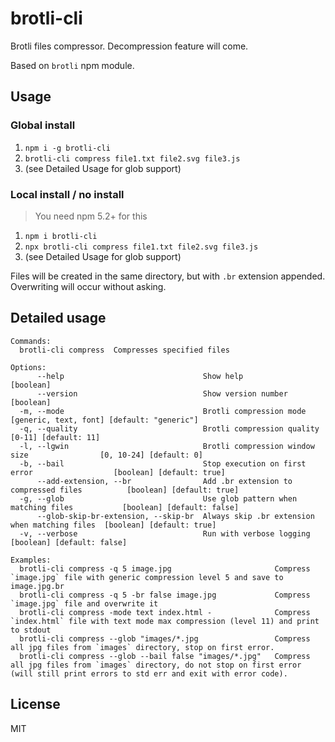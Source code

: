 # brotli-cli

Brotli files compressor.
Decompression feature will come.

Based on `brotli` npm module.

## Usage

### Global install

1. `npm i -g brotli-cli`
1. `brotli-cli compress file1.txt file2.svg file3.js`
1. (see Detailed Usage for glob support)

### Local install / no install
> You need npm 5.2+ for this

1. `npm i brotli-cli`
1. `npx brotli-cli compress file1.txt file2.svg file3.js`
1. (see Detailed Usage for glob support)

Files will be created in the same directory, but with `.br` extension appended. Overwriting will occur without asking.

## Detailed usage

```
Commands:
  brotli-cli compress  Compresses specified files

Options:
      --help                               Show help                                      [boolean]
      --version                            Show version number                            [boolean]
  -m, --mode                               Brotli compression mode            [generic, text, font] [default: "generic"]
  -q, --quality                            Brotli compression quality                        [0-11] [default: 11]
  -l, --lgwin                              Brotli compression window size                [0, 10-24] [default: 0]
  -b, --bail                               Stop execution on first error                  [boolean] [default: true]
      --add-extension, --br                Add .br extension to compressed files          [boolean] [default: true]
  -g, --glob                               Use glob pattern when matching files           [boolean] [default: false]
      --glob-skip-br-extension, --skip-br  Always skip .br extension when matching files  [boolean] [default: true]
  -v, --verbose                            Run with verbose logging                       [boolean] [default: false]

Examples:
  brotli-cli compress -q 5 image.jpg                       Compress `image.jpg` file with generic compression level 5 and save to image.jpg.br
  brotli-cli compress -q 5 -br false image.jpg             Compress `image.jpg` file and overwrite it
  brotli-cli compress -mode text index.html -              Compress `index.html` file with text mode max compression (level 11) and print to stdout
  brotli-cli compress --glob "images/*.jpg                 Compress all jpg files from `images` directory, stop on first error.
  brotli-cli compress --glob --bail false "images/*.jpg"   Compress all jpg files from `images` directory, do not stop on first error (will still print errors to std err and exit with error code).
```

## License

MIT
